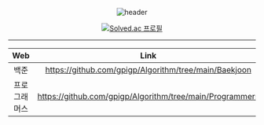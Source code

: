 <div align=center>

![header](https://capsule-render.vercel.app/api?type=waving&color=auto&height=150&section=header&text=ALGORITHM%20🌱&fontSize=40&fontColor=392f31)  

[![Solved.ac 프로필](http://mazassumnida.wtf/api/v2/generate_badge?boj=rlaxogus505)](https://solved.ac/rlaxogus505/)

<hr>

| Web | Link                          |
| :--: | :--------------------------: |
| 백준 | https://github.com/gpigp/Algorithm/tree/main/Baekjoon |
| 프로그래머스 | https://github.com/gpigp/Algorithm/tree/main/Programmers |
  
</div>